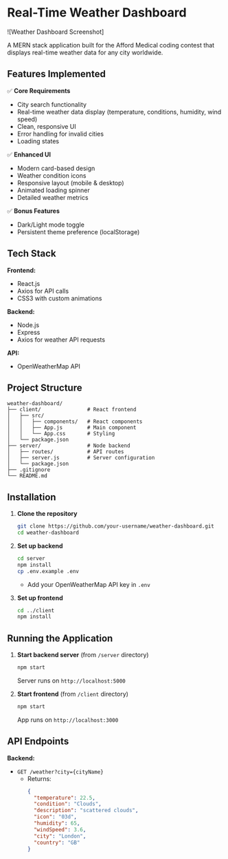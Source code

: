 # Real-Time Weather Dashboard

![Weather Dashboard Screenshot]

A MERN stack application built for the Afford Medical coding contest that displays real-time weather data for any city worldwide.

## Features Implemented

✅ **Core Requirements**
- City search functionality
- Real-time weather data display (temperature, conditions, humidity, wind speed)
- Clean, responsive UI
- Error handling for invalid cities
- Loading states

✅ **Enhanced UI**
- Modern card-based design
- Weather condition icons
- Responsive layout (mobile & desktop)
- Animated loading spinner
- Detailed weather metrics

✅ **Bonus Features**
- Dark/Light mode toggle
- Persistent theme preference (localStorage)

## Tech Stack

**Frontend:**
- React.js
- Axios for API calls
- CSS3 with custom animations

**Backend:**
- Node.js
- Express
- Axios for weather API requests

**API:**
- OpenWeatherMap API

## Project Structure

```
weather-dashboard/
├── client/               # React frontend
│   ├── src/
│   │   ├── components/   # React components
│   │   ├── App.js        # Main component
│   │   └── App.css       # Styling
│   └── package.json
├── server/               # Node backend
│   ├── routes/           # API routes
│   ├── server.js         # Server configuration
│   └── package.json
├── .gitignore
└── README.md
```

## Installation

1. **Clone the repository**
   ```bash
   git clone https://github.com/your-username/weather-dashboard.git
   cd weather-dashboard
   ```

2. **Set up backend**
   ```bash
   cd server
   npm install
   cp .env.example .env
   ```
   - Add your OpenWeatherMap API key in `.env`

3. **Set up frontend**
   ```bash
   cd ../client
   npm install
   ```

## Running the Application

1. **Start backend server** (from `/server` directory)
   ```bash
   npm start
   ```
   Server runs on `http://localhost:5000`

2. **Start frontend** (from `/client` directory)
   ```bash
   npm start
   ```
   App runs on `http://localhost:3000`

## API Endpoints

**Backend:**
- `GET /weather?city={cityName}`
  - Returns:
    ```json
    {
      "temperature": 22.5,
      "condition": "Clouds",
      "description": "scattered clouds",
      "icon": "03d",
      "humidity": 65,
      "windSpeed": 3.6,
      "city": "London",
      "country": "GB"
    }
    ```
